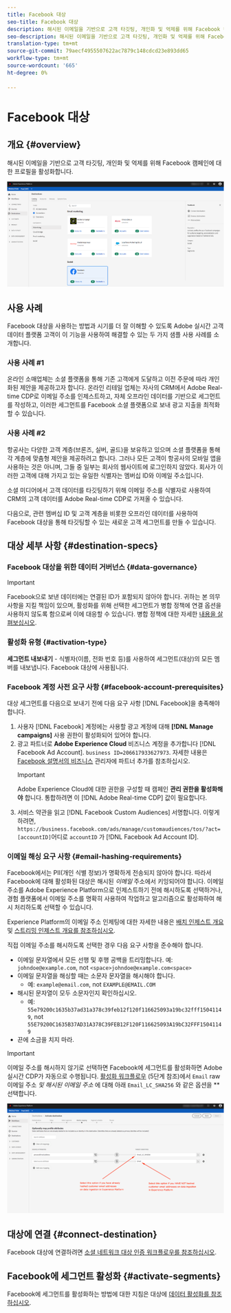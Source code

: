 ```yaml
---
title: Facebook 대상
seo-title: Facebook 대상
description: 해시된 이메일을 기반으로 고객 타깃팅, 개인화 및 억제를 위해 Facebook 캠페인에 대한 프로필을 활성화합니다.
seo-description: 해시된 이메일을 기반으로 고객 타깃팅, 개인화 및 억제를 위해 Facebook 캠페인에 대한 프로필을 활성화합니다.
translation-type: tm+mt
source-git-commit: 79aecf4955507622ac7879c148cdcd23e893dd65
workflow-type: tm+mt
source-wordcount: '665'
ht-degree: 0%

---
```



# Facebook 대상

## 개요 {#overview}

해시된 이메일을 기반으로 고객 타깃팅, 개인화 및 억제를 위해 Facebook 캠페인에 대한 프로필을 활성화합니다.

![실시간 CDP UI의 Facebook 대상](/help/rtcdp/destinations/assets/facebook-destination.png)

## 사용 사례

Facebook 대상을 사용하는 방법과 시기를 더 잘 이해할 수 있도록 Adobe 실시간 고객 데이터 플랫폼 고객이 이 기능을 사용하여 해결할 수 있는 두 가지 샘플 사용 사례를 소개합니다.


### 사용 사례 #1


온라인 소매업체는 소셜 플랫폼을 통해 기존 고객에게 도달하고 이전 주문에 따라 개인화된 제안을 제공하고자 합니다. 온라인 리테일 업체는 자사의 CRM에서 Adobe Real-time CDP로 이메일 주소를 인제스트하고, 자체 오프라인 데이터를 기반으로 세그먼트를 작성하고, 이러한 세그먼트를 Facebook 소셜 플랫폼으로 보내 광고 지출을 최적화할 수 있습니다.


### 사용 사례 #2


항공사는 다양한 고객 계층(브론즈, 실버, 골드)을 보유하고 있으며 소셜 플랫폼을 통해 각 계층에 맞춤형 제안을 제공하려고 합니다. 그러나 모든 고객이 항공사의 모바일 앱을 사용하는 것은 아니며, 그들 중 일부는 회사의 웹사이트에 로그인하지 않았다. 회사가 이러한 고객에 대해 가지고 있는 유일한 식별자는 멤버십 ID와 이메일 주소입니다.

소셜 미디어에서 고객 데이터를 타깃팅하기 위해 이메일 주소를 식별자로 사용하여 CRM의 고객 데이터를 Adobe Real-time CDP로 가져올 수 있습니다.

다음으로, 관련 멤버십 ID 및 고객 계층을 비롯한 오프라인 데이터를 사용하여 Facebook 대상을 통해 타깃팅할 수 있는 새로운 고객 세그먼트를 만들 수 있습니다.

## 대상 세부 사항 {#destination-specs}

### Facebook 대상을 위한 데이터 거버넌스 {#data-governance}

>[!IMPORTANT]
>
>Facebook으로 보낸 데이터에는 연결된 ID가 포함되지 않아야 합니다. 귀하는 본 의무 사항을 지킬 책임이 있으며, 활성화를 위해 선택한 세그먼트가 병합 정책에 연결 옵션을 사용하지 않도록 함으로써 이에 대응할 수 있습니다. 병합 정책에 대한 자세한 [내용을 살펴보십시오](/help/profile/ui/merge-policies.md).

### 활성화 유형 {#activation-type}

**세그먼트 내보내기** - 식별자(이름, 전화 번호 등)를 사용하여 세그먼트(대상)의 모든 멤버를 내보냅니다. Facebook 대상에 사용됩니다.

### Facebook 계정 사전 요구 사항 {#facebook-account-prerequisites}

대상 세그먼트를 다음으로 보내기 전에 다음 요구 사항 [!DNL Facebook]을 충족해야 합니다.

1. 사용자 [!DNL Facebook] 계정에는 사용할 광고 계정에 대해 **[!DNL Manage campaigns]** 사용 권한이 활성화되어 있어야 합니다.
2. 광고 파트너로 **Adobe Experience Cloud** 비즈니스 계정을 추가합니다 [!DNL Facebook Ad Account].  `business ID=206617933627973`. 자세한 내용은 [Facebook 설명서의 비즈니스](https://www.facebook.com/business/help/1717412048538897) 관리자에 파트너 추가를 참조하십시오.
   >[!IMPORTANT]
   > Adobe Experience Cloud에 대한 권한을 구성할 때 캠페인 **관리 권한을 활성화해야** 합니다. 통합하려면 이 [!DNL Adobe Real-time CDP] 값이 필요합니다.
3. 서비스 약관을 읽고 [!DNL Facebook Custom Audiences] 서명합니다. 이렇게 하려면, `https://business.facebook.com/ads/manage/customaudiences/tos/?act=[accountID]`어디로 `accountID` 가 [!DNL Facebook Ad Account ID].

### 이메일 해싱 요구 사항 {#email-hashing-requirements}

Facebook에서는 PII(개인 식별 정보)가 명확하게 전송되지 않아야 합니다. 따라서 Facebook에 대해 활성화된 대상은 해시된 *이메일* 주소에서 키잉되어야 합니다. 이메일 주소를 Adobe Experience Platform으로 인제스트하기 전에 해시하도록 선택하거나, 경험 플랫폼에서 이메일 주소를 명확히 사용하여 작업하고 알고리즘으로 활성화하여 해시 처리하도록 선택할 수 있습니다.

Experience Platform의 이메일 주소 인제팅에 대한 자세한 내용은 [배치 인제스트 개요](/help/ingestion/batch-ingestion/overview.md) 및 [스트리밍 인제스트 개요를 참조하십시오](/help/ingestion/streaming-ingestion/overview.md).

직접 이메일 주소를 해시하도록 선택한 경우 다음 요구 사항을 준수해야 합니다.

* 이메일 문자열에서 모든 선행 및 후행 공백을 트리밍합니다. 예: `johndoe@example.com`, not `<space>johndoe@example.com<space>`
* 이메일 문자열을 해싱할 때는 소문자 문자열을 해시해야 합니다.
   * 예: `example@email.com`, not `EXAMPLE@EMAIL.COM`
* 해시된 문자열이 모두 소문자인지 확인하십시오.
   * 예: `55e79200c1635b37ad31a378c39feb12f120f116625093a19bc32fff15041149`, not `55E79200C1635B37AD31A378C39FEB12F120F116625093A19bC32FFF15041149`
* 끈에 소금을 치지 마라.


>[!IMPORTANT]
>
>이메일 주소를 해시하지 않기로 선택하면 Facebook에 세그먼트를 활성화하면 Adobe 실시간 CDP가 자동으로 수행됩니다. [활성화 워크플로우](/help/rtcdp/destinations/activate-destinations.md#activate-data) (5단계 참조)에서 `Email` raw 이메일 주소 *및 해시된 이메일 주소* 에 대해 아래 `Email_LC_SHA256` 와 같은 옵션을 **&#x200B;선택합니다.


![활성화 시 해싱](/help/rtcdp/destinations/assets/identity-mapping.png)

## 대상에 연결 {#connect-destination}

Facebook 대상에 연결하려면 [소셜 네트워크 대상 인증 워크플로우를 참조하십시오](/help/rtcdp/destinations/social-network-destinations-workflow.md).


## Facebook에 세그먼트 활성화 {#activate-segments}

Facebook에 세그먼트를 활성화하는 방법에 대한 지침은 대상에 [데이터 활성화를 참조하십시오](/help/rtcdp/destinations/activate-destinations.md).